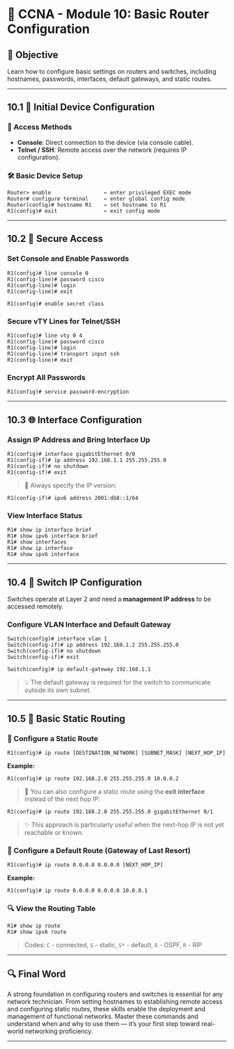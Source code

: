 # 📘 CCNA - Module 10: Basic Router Configuration

## 🌟 Objective

Learn how to configure basic settings on routers and switches, including hostnames, passwords, interfaces, default gateways, and static routes.

---

## 10.1 🔌 Initial Device Configuration

### 💾 Access Methods

* **Console**: Direct connection to the device (via console cable).
* **Telnet / SSH**: Remote access over the network (requires IP configuration).

### 🛠️ Basic Device Setup

```plaintext
Router> enable                 ← enter privileged EXEC mode
Router# configure terminal     ← enter global config mode
Router(config)# hostname R1    ← set hostname to R1
R1(config)# exit               ← exit config mode
```

---

## 10.2 🔐 Secure Access

### Set Console and Enable Passwords

```plaintext
R1(config)# line console 0
R1(config-line)# password cisco
R1(config-line)# login
R1(config-line)# exit

R1(config)# enable secret class
```

### Secure vTY Lines for Telnet/SSH

```plaintext
R1(config)# line vty 0 4
R1(config-line)# password cisco
R1(config-line)# login
R1(config-line)# transport input ssh
R1(config-line)# exit
```

### Encrypt All Passwords

```plaintext
R1(config)# service password-encryption
```

---

## 10.3 🌐 Interface Configuration

### Assign IP Address and Bring Interface Up

```plaintext
R1(config)# interface gigabitEthernet 0/0
R1(config-if)# ip address 192.168.1.1 255.255.255.0
R1(config-if)# no shutdown
R1(config-if)# exit
```

> 🔎 Always specify the IP version:

```plaintext
R1(config-if)# ipv6 address 2001:db8::1/64
```

### View Interface Status

```plaintext
R1# show ip interface brief
R1# show ipv6 interface brief
R1# show interfaces
R1# show ip interface
R1# show ipv6 interface
```

---

## 10.4 🚪 Switch IP Configuration

Switches operate at Layer 2 and need a **management IP address** to be accessed remotely.

### Configure VLAN Interface and Default Gateway

```plaintext
Switch(config)# interface vlan 1
Switch(config-if)# ip address 192.168.1.2 255.255.255.0
Switch(config-if)# no shutdown
Switch(config-if)# exit

Switch(config)# ip default-gateway 192.168.1.1
```

> 💡 The default gateway is required for the switch to communicate outside its own subnet.

---

## 10.5 🚏 Basic Static Routing

### 📌 Configure a Static Route

```plaintext
R1(config)# ip route [DESTINATION_NETWORK] [SUBNET_MASK] [NEXT_HOP_IP]
```

**Example:**

```plaintext
R1(config)# ip route 192.168.2.0 255.255.255.0 10.0.0.2
```

> 🔎 You can also configure a static route using the **exit interface** instead of the next hop IP:

```plaintext
R1(config)# ip route 192.168.2.0 255.255.255.0 gigabitEthernet 0/1
```

> ✨ This approach is particularly useful when the next-hop IP is not yet reachable or known.

### 🚪 Configure a Default Route (Gateway of Last Resort)

```plaintext
R1(config)# ip route 0.0.0.0 0.0.0.0 [NEXT_HOP_IP]
```

**Example:**

```plaintext
R1(config)# ip route 0.0.0.0 0.0.0.0 10.0.0.1
```

### 🔍 View the Routing Table

```plaintext
R1# show ip route
R1# show ipv6 route
```

> Codes: `C` - connected, `S` - static, `S*` - default, `O` - OSPF, `R` - RIP

---

## 🔍 Final Word

A strong foundation in configuring routers and switches is essential for any network technician. From setting hostnames to establishing remote access and configuring static routes, these skills enable the deployment and management of functional networks. Master these commands and understand when and why to use them — it’s your first step toward real-world networking proficiency.

---
